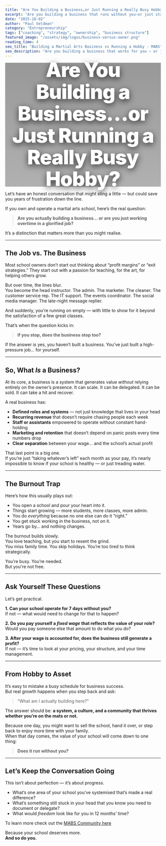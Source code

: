 ```yaml
---
title: "Are You Building a Business…or Just Running a Really Busy Hobby?"
excerpt: "Are you building a business that runs without you—or just staying busy? Learn the difference between being an owner-operator and building a lasting martial arts school."
date: "2025-10-02"
author: "Paul Veldman"
category: "Entrepreneurship"
tags: ["coaching", "strategy", "ownership", "business structure"]
featured_image: "/assets/img/logos/business-versus-owner.png"
reading_time: 4
seo_title: "Building a Martial Arts Business vs Running a Hobby - MABS"
seo_description: "Are you building a business that works for you — or just working harder in a job that's disguised as ownership? Learn the difference between being a busy school operator and building a school that lasts."
---
```


<div style="position: relative; width: 100%; height: 400px; background: linear-gradient(rgba(0,0,0,0.4), rgba(0,0,0,0.3)), url('/assets/img/logos/business-versus-owner.png') center/cover; border-radius: var(--radius-lg); display: flex; align-items: center; justify-content: center; margin-bottom: var(--space-8); box-shadow: var(--shadow-lg);">
  <h1 style="color: white; font-size: 4rem; font-weight: 900; text-align: center; text-shadow: 0 6px 20px rgba(0,0,0,0.7); line-height: 1.1; max-width: 900px; margin: 0; padding: var(--space-6); letter-spacing: -0.02em;">Are You Building a Business…or Just Running a Really Busy Hobby?</h1>
</div>


Let’s have an honest conversation that might sting a little — but could save you years of frustration down the line.

If you own and operate a martial arts school, here’s the real question:

> **Are you actually building a business… or are you just working overtime in a glorified job?**

It’s a distinction that matters more than you might realise.

---

## The Job vs. The Business

Most school owners don’t start out thinking about “profit margins” or “exit strategies.” They start out with a passion for teaching, for the art, for helping others grow.

But over time, the lines blur.  
You become the head instructor. The admin. The marketer. The cleaner. The customer service rep. The IT support. The events coordinator. The social media manager. The late-night message replier.

And suddenly, you’re running on empty — with little to show for it beyond the satisfaction of a few great classes.

That’s when the question kicks in:

> **If you stop, does the business stop too?**

If the answer is yes, you haven’t built a business. You’ve just built a high-pressure job… for yourself.

---

## So, What *Is* a Business?

At its core, a business is a system that generates value *without* relying entirely on the owner’s presence. It can scale. It can be delegated. It can be sold. It can take a hit and recover.

A real business has:

- **Defined roles and systems** — not just knowledge that lives in your head
- **Recurring revenue** that doesn’t require chasing people each week
- **Staff or assistants** empowered to operate without constant hand-holding
- **Marketing and retention** that doesn’t depend on panic posts every time numbers drop
- **Clear separation** between your wage… and the school’s actual profit

That last point is a big one.  
If you’re just “taking whatever’s left” each month as your pay, it’s nearly impossible to know if your school is healthy — or just treading water.

---

## The Burnout Trap

Here’s how this usually plays out:

- You open a school and pour your heart into it.
- Things start growing — more students, more classes, more admin.
- You do *everything* because no one else can do it “right.”
- You get stuck working *in* the business, not *on* it.
- Years go by… and nothing changes.

The burnout builds slowly.  
You love teaching, but you start to resent the grind.  
You miss family time. You skip holidays. You’re too tired to think strategically.

You’re busy. You’re needed.  
But you're not free.

---

## Ask Yourself These Questions

Let’s get practical.

**1. Can your school operate for 7 days without you?**  
If not — what would need to change for that to happen?

**2. Do you pay yourself a *fixed wage* that reflects the value of your role?**  
Would you pay someone else that amount to do what you do?

**3. After your wage is accounted for, does the business still generate a profit?**  
If not — it’s time to look at your pricing, your structure, and your time management.

---

## From Hobby to Asset

It’s easy to mistake a busy schedule for business success.  
But real growth happens when you step back and ask:  

> “What am I actually building here?”

The answer should be: **a system, a culture, and a community that thrives whether you’re on the mats or not.**

Because one day, you might want to sell the school, hand it over, or step back to enjoy more time with your family.  
When that day comes, the value of your school will come down to one thing:

> **Does it run without you?**

---

## Let’s Keep the Conversation Going

This isn’t about perfection — it’s about progress.

- What’s one area of your school you’ve systemised that’s made a real difference?
- What’s something still stuck in your head that you know you need to document or delegate?
- What would *freedom* look like for you in 12 months’ time?

To learn more check out the [MABS Community here](https://www.skool.com/mabs)

Because your school deserves more.  
**And so do you.**

